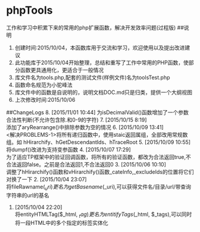 # phpTools
工作和学习中积累下来的常用的php扩展函数，解决开发效率问题(过程版)
##说明
1. 创建时间:2015/10/04，本函数库用于交流和学习，欢迎使用以及提出改进建议
2. 此功能库于2015/10/04开始整理，总结和重写了工作中常用的PHP函数，使部分函数更具通用化，更适合于一般情况 
3. 库文件名为tools.php,配套的测试文件(样例文件)名为toolsTest.php  
4. 函数命名规范为小驼峰法  
5. 库文件中的函数是自说明的，说明文档DOC.md只是归类，提供一个大纲视图
6. 上次修改时间:2015/10/06

##ChangeLogs
8. [2015/11/01 10:44]
为isDecimalValid()函数增加了一个参数合法性判断(不允许包含除.和0-9的字符)
7. [2015/10/15 8:19]  
添加了aryRearrange()中排除参数为空的情况
6. [2015/10/09 13:41]  
<解决PROBLEMS-1>将所有递归函数中，使用staic返回属组，全部改用常规数组。如 hHirarchify、hGetDescendantIds、hTraceRoot
5. [2015/10/09 10:55]  
将dumpf()改进为支持变参函数
4. [2015/10/07 17:29]  
为了适应TP框架中的验证回调函数，将所有的验证函数，都改为合法返回true,不合法返回false。之前是合法返回1,不合法返回0
3. [2015/10/06 10:10]  
调整了hHirarchify()函数和vHirarchify()函数_cateInfo,_excludeIds的位置将它们对换了一下
2. [2015/10/04 23:07]  
将fileRawname($_uri)更名为getBasename($_uri),可以获得文件名/目录/url/带查询字符串的url的基名
1. [2015/10/04 22:20]  
将entityHTMLTag($_html, $_tag)更名为entitifyTags($_html, $_tags),可以同时将一段HTML中的多个指定的标签实体化  
